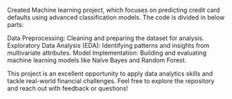  Created Machine learning project, which focuses on predicting credit card defaults using advanced classification models. The code is divided in below parts:

Data Preprocessing: Cleaning and preparing the dataset for analysis.
Exploratory Data Analysis (EDA): Identifying patterns and insights from multivariate attributes.
Model Implementation: Building and evaluating machine learning models like Naïve Bayes and Random Forest.

This project is an excellent opportunity to apply data analytics skills and tackle real-world financial challenges. Feel free to explore the repository and reach out with feedback or questions!

